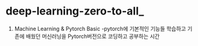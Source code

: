 # deep-learning-zero-to-all_

1. Machine Learning & Pytorch Basic
-pytorch에 기본적인 기능들 학습하고 기존에 배웠던 머신러닝을 Pytorch버전으로 코딩하고 공부하는 시간
